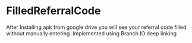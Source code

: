 # FilledReferralCode
After Installing apk from google drive you will see your referral code filled without manually entering .Implemented using Branch.IO deep linking 
